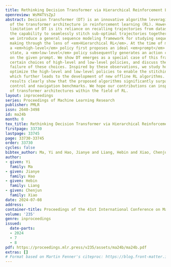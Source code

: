 ```yaml
---
title: Rethinking Decision Transformer via Hierarchical Reinforcement Learning
openreview: WsM4TVsZpJ
abstract: Decision Transformer (DT) is an innovative algorithm leveraging recent advances
  of the transformer architecture in reinforcement learning (RL). However, a notable
  limitation of DT is its reliance on recalling trajectories from datasets, losing
  the capability to seamlessly stitch sub-optimal trajectories together. In this work
  we introduce a general sequence modeling framework for studying sequential decision
  making through the lens of <em>Hierarchical RL</em>. At the time of making decisions,
  a <em>high-level</em> policy first proposes an ideal <em>prompt</em> for the current
  state, a <em>low-level</em> policy subsequently generates an action conditioned
  on the given prompt. We show DT emerges as a special case of this framework with
  certain choices of high-level and low-level policies, and discuss the potential
  failure of these choices. Inspired by these observations, we study how to jointly
  optimize the high-level and low-level policies to enable the stitching ability,
  which further leads to the development of new offline RL algorithms. Our empirical
  results clearly show that the proposed algorithms significantly surpass DT on several
  control and navigation benchmarks. We hope our contributions can inspire the integration
  of transformer architectures within the field of RL.
layout: inproceedings
series: Proceedings of Machine Learning Research
publisher: PMLR
issn: 2640-3498
id: ma24b
month: 0
tex_title: Rethinking Decision Transformer via Hierarchical Reinforcement Learning
firstpage: 33730
lastpage: 33745
page: 33730-33745
order: 33730
cycles: false
bibtex_author: Ma, Yi and Hao, Jianye and Liang, Hebin and Xiao, Chenjun
author:
- given: Yi
  family: Ma
- given: Jianye
  family: Hao
- given: Hebin
  family: Liang
- given: Chenjun
  family: Xiao
date: 2024-07-08
address:
container-title: Proceedings of the 41st International Conference on Machine Learning
volume: '235'
genre: inproceedings
issued:
  date-parts:
  - 2024
  - 7
  - 8
pdf: https://proceedings.mlr.press/v235/assets/ma24b/ma24b.pdf
extras: []
# Format based on Martin Fenner's citeproc: https://blog.front-matter.io/posts/citeproc-yaml-for-bibliographies/
---
```

